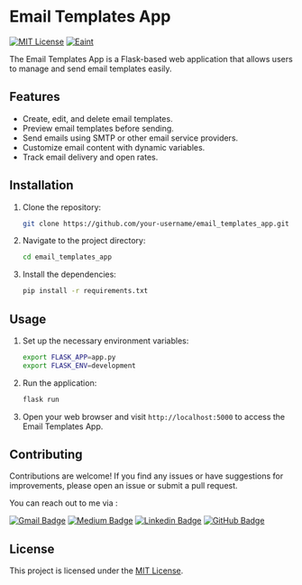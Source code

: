 # Email Templates App


<a href="https://opensource.org/licenses/MIT/" target="_blank"><img alt="MIT License" src="https://img.shields.io/badge/License-MIT-blue.svg" style="display: inherit;"/></a>  <a href="https://github.com/eaintkyawthmu" target="_blank"><img alt="Eaint" src="https://img.shields.io/badge/Author-Eaint-blue.svg" style="display: inherit;"/></a>




The Email Templates App is a Flask-based web application that allows users to manage and send email templates easily.

## Features

- Create, edit, and delete email templates.
- Preview email templates before sending.
- Send emails using SMTP or other email service providers.
- Customize email content with dynamic variables.
- Track email delivery and open rates.

## Installation

1. Clone the repository:

    ```bash
    git clone https://github.com/your-username/email_templates_app.git
    ```

2. Navigate to the project directory:

    ```bash
    cd email_templates_app
    ```

3. Install the dependencies:

    ```bash
    pip install -r requirements.txt
    ```

## Usage

1. Set up the necessary environment variables:

    ```bash
    export FLASK_APP=app.py
    export FLASK_ENV=development
    ```

2. Run the application:

    ```bash
    flask run
    ```

3. Open your web browser and visit `http://localhost:5000` to access the Email Templates App.

## Contributing

Contributions are welcome! If you find any issues or have suggestions for improvements, please open an issue or submit a pull request.


You can reach out to me via :

[![Gmail Badge](https://img.shields.io/badge/-Email--me-c14438?style=flat-square&logo=Gmail&logoColor=white&link=mailto:eaintkyawthmu@gmail.com)](mailto:eaintkyawthmu@gmail.com) [![Medium Badge](https://img.shields.io/badge/-Medium-black?style=flat-square&logo=Medium&logoColor=white&link=https://medium.com/@eaintkyawthmu/)](https://medium.com/@eaintkyawthmu/)      [![Linkedin Badge](https://img.shields.io/badge/-Linkedin-blue?style=flat-square&logo=Linkedin&logoColor=white&link=https://www.linkedin.com/in/eaintkyawthmu/)](https://www.linkedin.com/in/eaintkyawthmu/)   [![GitHub Badge](https://img.shields.io/badge/-GitHub-black?style=flat-square&logo=github&logoColor=white&link=https://github.com/eaintkyawthmu/)](https://github.com/eaintkyawthmu) 
 
## License

This project is licensed under the [MIT License](LICENSE).
